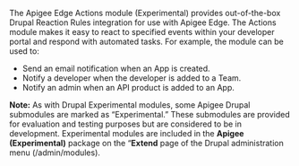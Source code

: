 The Apigee Edge Actions module (Experimental) provides out-of-the-box Drupal Reaction Rules integration for use with Apigee Edge. The Actions module makes it easy to react to specified events within your developer portal and respond with automated tasks. For example, the module can be used to:

* Send an email notification when an App is created.
* Notify a developer when the developer is added to a Team.
* Notify an admin when an API product is added to an App.

**Note:** As with Drupal Experimental modules, some Apigee Drupal submodules are marked as “Experimental.” These submodules are provided for evaluation and testing purposes but are considered to be in development. Experimental modules are included in the **Apigee (Experimental)** package on the “**Extend** page of the Drupal administration menu (/admin/modules).